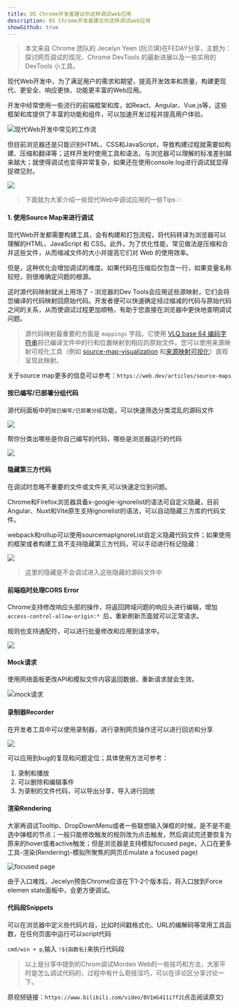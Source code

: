 ```yaml
---
title: 05 Chrome开发者建议你这样调试web应用
description: 05 Chrome开发者建议你这样调试web应用
showGithub: true 
---
```


> 本文来自 Chrome 团队的 Jecelyn Yeen (阮贝琪)在FEDAY分享，主题为：探讨网页调试的现况、Chrome DevTools 的最新进展以及一些实用的 DevTools 小工具。

现代Web开发中，为了满足用户的需求和期望，提高开发效率和质量，构建更现代、更安全、响应更快、功能更丰富的Web应用。

开发中经常使用一些流行的前端框架和库，如React、Angular、Vue.js等，这些框架和库提供了丰富的功能和组件，可以加速开发过程并提高用户体验。

![现代Web开发中常见的工作流](https://pub-23b37cd40d3e4aeab8f95b6ea1026eb3.r2.dev/a-brief-overview-various-769879995ff7c_1920.png)

但目前浏览器还是只能识别HTML、CSS和JavaScript，导致构建过程就需要如构建、压缩和翻译等；这样开发时使用工具和语法，与浏览器可以理解的标准差别越来越大；就使得调试也变得异常复杂，如果还在使用console.log进行调试就显得捉襟见肘。

![](https://pub-23b37cd40d3e4aeab8f95b6ea1026eb3.r2.dev/ff3db240b2cecb5c36d319f0ba08a5ca.png.jpg)

> 下面就为大家介绍一些现代Web中调试应用的一些Tips💡:

#### 1. 使用Source Map来进行调试

现代Web开发都需要构建工具，会有构建和打包流程，将代码转译为浏览器可以理解的HTML、JavaScript 和 CSS。此外，为了优化性能，常见做法是压缩和合并这些文件，从而缩减文件的大小并提高它们对 Web 的使用效率。

但是，这种优化会增加调试的难度。如果代码在压缩后仅包含一行，如果变量名称较短，则很难确定问题的根源。

这时源代码映射就派上用场了 - 浏览器的Dev Tools会应用这些源映射，它们会将您编译的代码映射回原始代码。开发者便可以快速确定经过缩减的代码与原始代码之间的关系，从而使调试过程更加顺畅，有助于您直接在浏览器中更快地查明调试问题。

>源代码映射最重要的方面是 `mappings` 字段。它使用 [VLQ base 64 编码字符串](https://developer.chrome.com/blog/sourcemaps/?hl=zh-cn#base64-vlq-and-keeping-the-source-map-small)将已编译文件中的行和位置映射到相应的原始文件。您可以使用来源映射可视化工具（例如 [source-map-visualization](https://sokra.github.io/source-map-visualization/) 和[来源映射可视化](https://evanw.github.io/source-map-visualization/)）直观呈现此映射。

关于source map更多的信息可以参考：`https://web.dev/articles/source-maps`

#### 按已编写/已部署分组代码

源代码面板中的`按已编写/已部署分组`功能，可以快速筛选分类混乱的源码文件

![](https://pub-23b37cd40d3e4aeab8f95b6ea1026eb3.r2.dev/screenshot-20240207-000016.png)

帮你分类出哪些是你自己编写的代码，哪些是浏览器运行的代码

![](https://pub-23b37cd40d3e4aeab8f95b6ea1026eb3.r2.dev/screenshot-20240207-000344.png)
#### 隐藏第三方代码

在调试时忽略不重要的文件或文件夹,可以快速定位到问题。

Chrome和Firefox浏览器具备x-google-ignorelist的语法可自定义隐藏，目前Angular、Nuxt和Vite原生支持ignorelist的语法，可以自动隐藏三方库的代码文件。

webpack和rollup可以使用sourcemapIgnoreList自定义隐藏代码文件；如果使用的框架或者构建工具不支持隐藏第三方代码，可以手动进行标记隐藏：

![](https://pub-23b37cd40d3e4aeab8f95b6ea1026eb3.r2.dev/E4DF1108-07F0-4672-B4E8-16D1E293CBA3.png)

> 这里的隐藏是不会调试进入这些隐藏的源码文件中

#### 前端临时处理CORS Error

Chrome支持修改响应头部的操作，将返回跨域问题的响应头进行编辑，增加`access-control-allow-origin:* `后，重新刷新页面就可以正常请求。

规则也支持通配符，可以进行批量修改和应用到请求中。

![](https://pub-23b37cd40d3e4aeab8f95b6ea1026eb3.r2.dev/5987CA3F-4611-4E61-AB0C-FB1712714962.png)
#### Mock请求

使用网络面板更改API和模拟文件内容返回数据，重新请求就会生效。

![mock请求](https://pub-23b37cd40d3e4aeab8f95b6ea1026eb3.r2.dev/screenshot-20240207-003257.png)

#### 录制器Recorder

在开发者工具中可以使用录制器，进行录制网页操作还可以进行回访和分享

![](https://pub-23b37cd40d3e4aeab8f95b6ea1026eb3.r2.dev/%E5%BD%95%E5%88%B6.jpg)

可以应用到bug的复现和问题定位；具体使用方法可参考：
1. 录制和播放
2. 可以删除和编辑事件
3. 为录制的文件代码，可以导出分享，导入进行回放

#### 渲染Rendering

大家再调试Tooltip、DropDownMenu或者一些联想输入弹框的时候，是不是不能选中弹框的节点；一般只能修改触发的规则改为点击触发，然后调试完还要恢复为原来的hover或者active触发；但是浏览器是支持模拟focused page，入口在更多工具-渲染(Rendering)-模拟所聚焦的网页(Emulate a focused page)

![focused page](https://pub-23b37cd40d3e4aeab8f95b6ea1026eb3.r2.dev/screenshot-20240207-004243.png)

由于入口难找，Jecelyn预告Chrome应该在下1-2个版本后，将入口放到Force elemen state面板中，会更方便调试。

#### 代码段Snippets

可以在浏览器中定义些代码片段，比如时间戳格式化、URL的编解码等常用工具函数，在任何页面中运行可以script代码

`cmd/win + p`,输入 `!${函数名}`来执行代码段

> 以上是分享中提到的Chrom调试Morden Web的一些技巧和方法，大家平时是怎么调试代码的，过程中有什么奇技淫巧，可以在评论区分享讨论一下。

原视频链接：`https://www.bilibili.com/video/BV1mG411i7f2`(点击阅读原文)